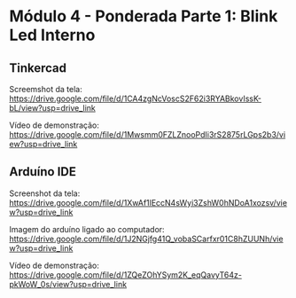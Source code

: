 # Módulo 4 - Ponderada Parte 1: Blink Led Interno

## Tinkercad
Screemshot da tela: https://drive.google.com/file/d/1CA4zgNcVoscS2F62i3RYABkovIssK-bL/view?usp=drive_link

Vídeo de demonstração: https://drive.google.com/file/d/1Mwsmm0FZLZnooPdIi3rS2875rLGps2b3/view?usp=drive_link

## Arduíno IDE
Screenshot da tela: https://drive.google.com/file/d/1XwAf1lEccN4sWyi3ZshW0hNDoA1xozsv/view?usp=drive_link

Imagem do arduíno ligado ao computador: https://drive.google.com/file/d/1J2NGjfg41Q_vobaSCarfxr01C8hZUUNh/view?usp=drive_link

Vídeo de demonstração: https://drive.google.com/file/d/1ZQeZOhYSym2K_eqQavyT64z-pkWoW_0s/view?usp=drive_link


